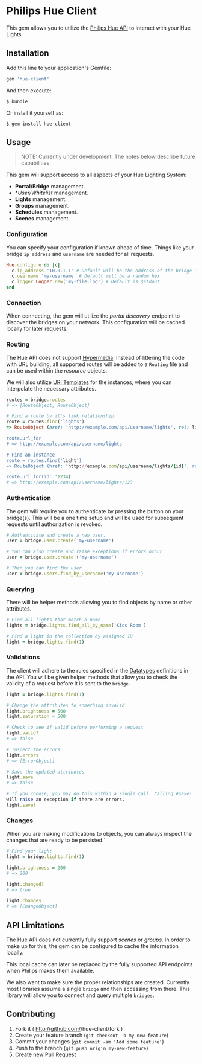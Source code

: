 # Philips Hue Client

This gem allows you to utilize the [Philips Hue
API](http://developers.meethue.com) to interact with your Hue Lights.


## Installation

Add this line to your application's Gemfile:

```ruby
gem 'hue-client'
```

And then execute:

    $ bundle

Or install it yourself as:

    $ gem install hue-client

## Usage

> NOTE: Currently under development. The notes below describe future capabilities.

This gem will support access to all aspects of your Hue Lighting System:

* **Portal/Bridge** management.
* **User/Whitelist* management.
* **Lights** management.
* **Groups** management.
* **Schedules** management.
* **Scenes** management.

### Configuration
You can specify your configuration if known ahead of time. Things like
your bridge `ip_address` and `username` are needed for all requests.

```ruby
Hue.configure do |c|
  c.ip_address '10.0.1.1' # Default will be the address of the bridge in use
  c.username 'my-username' # Default will be a random hex
  c.logger Logger.new('my-file.log') # Default is $stdout
end
```

### Connection
When connecting, the gem will utilize the _portal discovery_ endpoint to
discover the bridges on your network. This configuration will be cached
locally for later requests.

### Routing
The Hue API does not support
[Hypermedia](http://en.wikipedia.org/wiki/HATEOAS). Instead of littering
the code with URL building, all supported routes will be added to a
`Routing` file and can be used within the _resource_ objects. 

We will also utilize [URI Templates](http://tools.ietf.org/html/rfc6570)
for the instances, where you can interpolate the necessary attributes.

```ruby
routes = bridge.routes
# => [RouteObject, RouteObject]

# Find a route by it's link relationship
route = routes.find('lights')
=> RouteObject (href: 'http://example.com/api/username/lights', rel: lights')

route.url_for
# => http://example.com/api/username/lights

# Find an instance
route = routes.find('light')
=> RouteObject (href: 'http://example.com/api/username/lights/{id}', rel: 'light')

route.url_for(id: '1234)
# => http://example.com/api/username/lights/123

```

### Authentication
The gem will require you to authenticate by pressing the button on your
bridge(s). This will be a one time setup and will be used for subsequent
requests until authorization is revoked.

```ruby
# Authenticate and create a new user.
user = bridge.user.create('my-username')

# You can also create and raise exceptions if errors occur
user = bridge.user.create!('my-username')

# Then you can find the user
user = bridge.users.find_by_username('my-username')
```

### Querying
There will be helper methods allowing you to find objects by name or
other attributes.

```ruby
# Find all lights that match a name
lights = bridge.lights.find_all_by_name('Kids Room')

# Find a light in the collection by assigned ID
light = bridge.lights.find(1)
```

### Validations
The client will adhere to the rules specified in the
[Datatypes](http://developers.meethue.com/9_datatypes.html) definitions
in the API. You will be given helper methods that allow you to check the
validity of a request before it is sent to the `bridge`.

```ruby
light = bridge.lights.find(1)

# Change the attributes to something invalid
light.brightness = 500
light.saturation = 500

# Check to see if valid before performing a request
light.valid?
# => false

# Inspect the errors
light.errors
# => [ErrorObject]

# Save the updated attributes
light.save
# => false

# If you choose, you may do this within a single call. Calling #save!
will raise an exception if there are errors.
light.save!
```

### Changes
When you are making modifications to objects, you can always inspect the
changes that are ready to be persisted.`

```ruby
# Find your light
light = bridge.lights.find(1)

light.brightness = 200
# => 200

light.changed?
# => true

light.changes
# => [ChangeObject]
```

## API Limitations
The Hue API does not currently fully support _scenes_ or _groups_. In
order to make up for this, the gem can be configured to cache the
information locally.

This local cache can later be replaced by the fully supported API
endpoints when Philips makes them available.

We also want to make sure the proper relationships are created.
Currently most libraries assume a single `bridge` and then accessing
from there. This library will allow you to connect and query multiple
`bridges`.

## Contributing

1. Fork it ( http://github.com/<my-github-username>/hue-client/fork )
2. Create your feature branch (`git checkout -b my-new-feature`)
3. Commit your changes (`git commit -am 'Add some feature'`)
4. Push to the branch (`git push origin my-new-feature`)
5. Create new Pull Request
